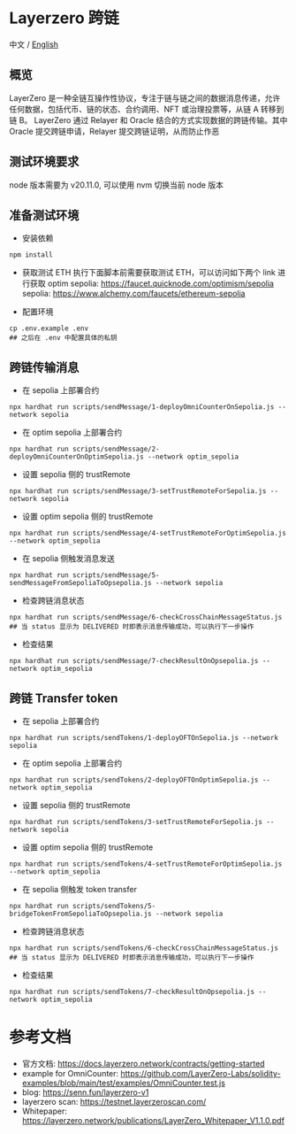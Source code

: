 # Layerzero 跨链
中文 / [English](./README.md)  

## 概览 
LayerZero 是一种全链互操作性协议，专注于链与链之间的数据消息传递，允许任何数据，包括代币、链的状态、合约调用、NFT 或治理投票等，从链 A 转移到链 B。
LayerZero 通过 Relayer 和 Oracle 结合的方式实现数据的跨链传输。其中 Oracle 提交跨链申请，Relayer 提交跨链证明，从而防止作恶

## 测试环境要求  
node 版本需要为 v20.11.0, 可以使用 nvm 切换当前 node 版本

## 准备测试环境  
- 安装依赖  
```
npm install
```

- 获取测试 ETH 
执行下面脚本前需要获取测试 ETH，可以访问如下两个 link 进行获取 
optim sepolia: https://faucet.quicknode.com/optimism/sepolia
sepolia: https://www.alchemy.com/faucets/ethereum-sepolia

- 配置环境  
```
cp .env.example .env
## 之后在 .env 中配置具体的私钥
```

## 跨链传输消息     
- 在 sepolia 上部署合约   
```
npx hardhat run scripts/sendMessage/1-deployOmniCounterOnSepolia.js --network sepolia
```

- 在 optim sepolia 上部署合约      
```
npx hardhat run scripts/sendMessage/2-deployOmniCounterOnOptimSepolia.js --network optim_sepolia
```

- 设置 sepolia 侧的 trustRemote   
```
npx hardhat run scripts/sendMessage/3-setTrustRemoteForSepolia.js --network sepolia
```

- 设置 optim sepolia 侧的 trustRemote    
```
npx hardhat run scripts/sendMessage/4-setTrustRemoteForOptimSepolia.js --network optim_sepolia
```

- 在 sepolia 侧触发消息发送    
```
npx hardhat run scripts/sendMessage/5-sendMessageFromSepoliaToOpsepolia.js --network sepolia
```

- 检查跨链消息状态     
```
npx hardhat run scripts/sendMessage/6-checkCrossChainMessageStatus.js
## 当 status 显示为 DELIVERED 时即表示消息传输成功，可以执行下一步操作
```

- 检查结果    
```
npx hardhat run scripts/sendMessage/7-checkResultOnOpsepolia.js --network optim_sepolia
```


## 跨链 Transfer token 
- 在 sepolia 上部署合约   
```
npx hardhat run scripts/sendTokens/1-deployOFTOnSepolia.js --network sepolia
```

- 在 optim sepolia 上部署合约      
```
npx hardhat run scripts/sendTokens/2-deployOFTOnOptimSepolia.js --network optim_sepolia
```

- 设置 sepolia 侧的 trustRemote   
```
npx hardhat run scripts/sendTokens/3-setTrustRemoteForSepolia.js --network sepolia
```

- 设置 optim sepolia 侧的 trustRemote    
```
npx hardhat run scripts/sendTokens/4-setTrustRemoteForOptimSepolia.js --network optim_sepolia
```

- 在 sepolia 侧触发 token transfer    
```
npx hardhat run scripts/sendTokens/5-bridgeTokenFromSepoliaToOpsepolia.js --network sepolia
```

- 检查跨链消息状态     
```
npx hardhat run scripts/sendTokens/6-checkCrossChainMessageStatus.js
## 当 status 显示为 DELIVERED 时即表示消息传输成功，可以执行下一步操作
```

- 检查结果    
```
npx hardhat run scripts/sendTokens/7-checkResultOnOpsepolia.js --network optim_sepolia
```


# 参考文档 
- 官方文档: https://docs.layerzero.network/contracts/getting-started
- example for OmniCounter: https://github.com/LayerZero-Labs/solidity-examples/blob/main/test/examples/OmniCounter.test.js  
- blog: https://senn.fun/layerzero-v1  
- layerzero scan: https://testnet.layerzeroscan.com/  
- Whitepaper: https://layerzero.network/publications/LayerZero_Whitepaper_V1.1.0.pdf  